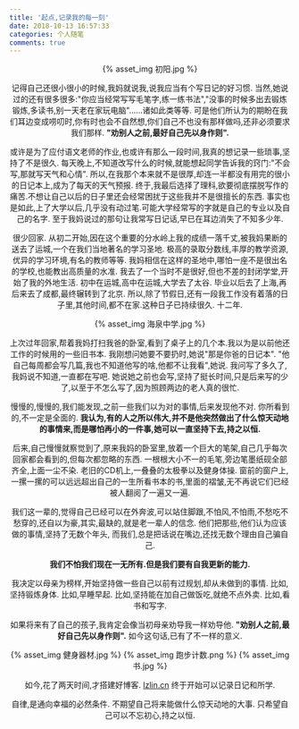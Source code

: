 ```yaml
---
title: '起点,记录我的每一刻'
date: 2018-10-13 16:57:33
categories: 个人随笔
comments: true
---
```

<div align=center>
{% asset_img 初阳.jpg %}

记得自己还很小很小的时候,我妈就说我,说我应当有个写日记的好习惯.
当然,她说过的还有很多很多:"你应当经常写写毛笔字,练一练书法","没事的时候多出去锻炼锻炼,多读书,别一天老在家玩电脑"......诸如此类等等.
可是他们所认为的期盼在我们耳边变成唠叨时,你有时也会不自然想,你们自己不也没有那样做吗,还非必须要求我们那样.
**"劝别人之前,最好自己先以身作则".**


或许是为了应付语文老师的作业,也或许有那么一段时间,我真的想记录一些琐事,坚持了不是很久.
每天晚上,不知道改写什么的时候,就能想起同学告诉我的窍门:"不会写,那就写天气和心情".
所以,在我那个本来就不是很厚,却连一半都没有用完的很小的日记本上,成为了每天的天气预报.
终于,我最后选择了理科,欲要彻底摆脱写作的痛苦.不想让自己以后的日子里还会经常困扰于这些我并不是很擅长的东西.
事实也是如此,上了大学以后,几乎没有动过笔.可能大学经常写的字就是自己的专业以及自己的名字.
至于我妈说过的那句让我常写日记话,早已在耳边消失了不知多少年.


很少回家.
从初二开始,因在这个重要的分水岭上我的成绩一落千丈,被我妈果断的送去了运城,一个在我们当地著名的学习圣地.
极高的录取分数线,丰厚的教学资源,优异的学习环境,有名的教师等等.
我妈相信在这样的圣地中,哪怕一座不是很出名的学校,也能教出高质量的水准.
我去了一个当时不是很好,但也不差的封闭学堂,开始了我的外地生活.
初中在运城,高中在运城,大学去了太谷.
毕业以后去了上海,再后来去了成都,最终辗转到了北京.
所以,除了节假日,还有一段我工作没有着落的日子里,其他时间,都不在家.这种日子已持续很久.
十二年.


{% asset_img 海泉中学.jpg %}


上次过年回家,帮着我妈打扫我爸的卧室,看到了桌子上的几个本.我以为是以前他还工作的时候用的一些旧书本.
我刚想问她要不要扔时,她说"那是你爸的日记本".
"他自己每周都会写几篇,我也不知道他写的啥,他都不让我看",她说.
我问写了多久了,我妈说不知道,一直都在写吧.
她说她之前也会写,坚持了挺长时间,只是后来写的少了,以至于不怎么写了,因为照顾两边的老人真的很忙.


慢慢的,慢慢的,我们能发现,之前一些我们以为对的事情,后来发现他不对.
你所看到的,不一定是全面的.
**我认为,有的人之所以伟大,并不是他突然做出了什么惊天动地的事情来,而是哪怕再小的一件事,她可以一直坚持下去,持之以恒.**


后来,自己慢慢就察觉到了,原来我妈的卧室里,放着一个巨大的笔架,自己几乎每次回家都会看到的,但每次都忽略的东西.
一根根大小不一的毛笔,旁边笔墨纸砚全部齐全,上面一尘不染.
老旧的CD机上,一叠叠的太极拳以及健身体操.
窗前的窗户上,一摞一摞的可以远远超出自己的一生所看书本的书,里面的褶皱,无不再说它们已经被人翻阅了一遍又一遍.


我们这一辈的,觉得自己已经可以在外奔波,可以站住脚跟,不怕风,不怕雨,不愁吃不愁穿的,还自以为豪,其实,最缺的,就是老一辈人的信念.
他们把那些,他们认为应该做的事情,坚持了无数个年头,
而我们,总是把话说在嘴边,还找无数个理由自己骗自己.


**我们不怕我们现在一无所有.但是我们要有自我更新的能力.**


我决定以母亲为榜样,开始坚持做一些自己以前有过规划,却从未做到的事情.
比如,坚持锻炼身体.
比如,早睡早起.
比如,坚持能在加自己做饭吃,就绝不点外卖.
比如,看书和写字.


如果将来有了自己的孩子,我肯定会像当初母亲劝导我一样劝导他.
**"劝别人之前,最好自己先以身作则".**
如今这句话,已有了不一样的意义.


{% asset_img 健身器材.jpg %}
{% asset_img 跑步计数.png %}
{% asset_img 书.jpg %}


如今,花了两天时间,才搭建好博客. [lzlin.cn](http://lzlin.cn)
终于开始可以记录日记和所学.


自律,是通向幸福的必然条件.
不期望自己将来能做什么惊天动地的大事.
只希望自己可以不忘初心,持之以恒.
</div>

